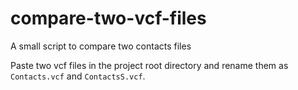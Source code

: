 # compare-two-vcf-files
A small script to compare two contacts files

Paste two vcf files in the project root directory and rename them as `Contacts.vcf` and `ContactsS.vcf`.
